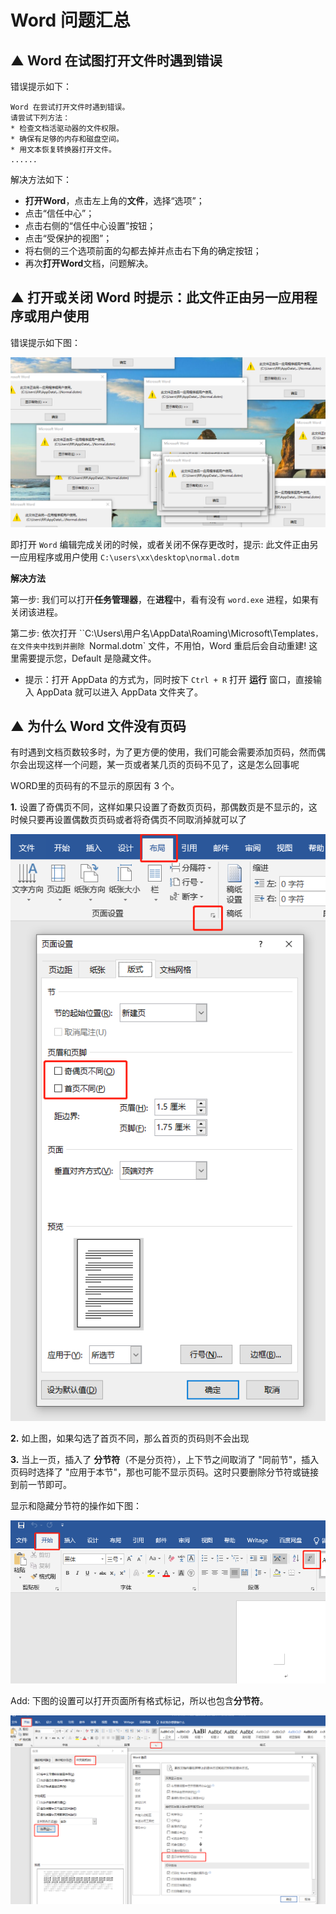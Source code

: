 # Word 问题汇总




## ▲ Word 在试图打开文件时遇到错误

错误提示如下：

```
Word 在尝试打开文件时遇到错误。
请尝试下列方法：
* 检查文档活驱动器的文件权限。
* 确保有足够的内存和磁盘空间。
* 用文本恢复转换器打开文件。
......
```

解决方法如下：

- **打开Word**，点击左上角的**文件**，选择“选项”；
- 点击“信任中心”；
- 点击右侧的“信任中心设置”按钮；
- 点击“受保护的视图”；
- 将右侧的三个选项前面的勾都去掉并点击右下角的确定按钮；
- 再次**打开Word**文档，问题解决。



## ▲ 打开或关闭 Word 时提示：此文件正由另一应用程序或用户使用

错误提示如下图：

![1111](./readme.assets/11.png)

即打开 `Word` 编辑完成关闭的时候，或者关闭不保存更改时，提示: 此文件正由另一应用程序或用户使用 `C:\users\xx\desktop\normal.dotm`


**解决方法**

第一步: 我们可以打开**任务管理器**，在**进程**中，看有没有 `word.exe` 进程，如果有关闭该进程。

第二步: 依次打开 ``C:\Users\用户名\AppData\Roaming\Microsoft\Templates`，在文件夹中找到并删除 `Normal.dotm` 文件，不用怕，Word 重启后会自动重建! 这里需要提示您，Default 是隐藏文件。

- 提示：打开 AppData 的方式为，同时按下 `Ctrl + R` 打开 **运行** 窗口，直接输入 AppData 就可以进入 AppData 文件夹了。






## ▲ 为什么 Word 文件没有页码

有时遇到文档页数较多时，为了更方便的使用，我们可能会需要添加页码，然而偶尔会出现这样一个问题，某一页或者某几页的页码不见了，这是怎么回事呢

WORD里的页码有的不显示的原因有 3 个。

**1.** 设置了奇偶页不同，这样如果只设置了奇数页页码，那偶数页是不显示的，这时候只要再设置偶数页页码或者将奇偶页不同取消掉就可以了

![image-20220220155805484](./readme.assets/image-20220220155805484.png)


**2.** 如上图，如果勾选了首页不同，那么首页的页码则不会出现


**3.** 当上一页，插入了 **分节符**（不是分页符），上下节之间取消了 "同前节"，插入页码时选择了 "应用于本节"，那也可能不显示页码。这时只要删除分节符或链接到前一节即可。

显示和隐藏分节符的操作如下图：

![image-20220220160618671](./readme.assets/image-20220220160618671.png)


Add: 下图的设置可以打开页面所有格式标记，所以也包含**分节符**。

![image-20220220160028602](./readme.assets/image-20220220160028602.png)

